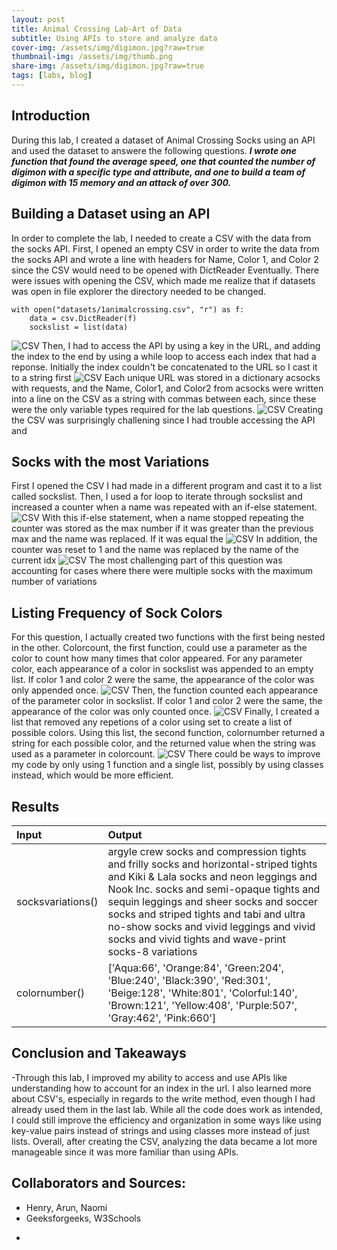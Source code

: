 ```yaml
---
layout: post
title: Animal Crossing Lab-Art of Data
subtitle: Using APIs to store and analyze data
cover-img: /assets/img/digimon.jpg?raw=true
thumbnail-img: /assets/img/thumb.png
share-img: /assets/img/digimon.jpg?raw=true
tags: [labs, blog]
---
```




## Introduction

During this lab, I created a dataset of Animal Crossing Socks using an API and used the dataset to answere the following questions.
**_I wrote one function that found the average speed, one that counted the number of digimon with a specific type and attribute, and one to build a team of digimon with 15 memory and an attack of over 300._** 

## Building a Dataset using an API

In order to complete the lab, I needed to create a CSV with the data from the socks API. First, I opened an empty CSV in order to write the data from the socks API and wrote a line with headers for Name, Color 1, and Color 2 since the CSV would need to be opened with DictReader Eventually. There were issues with opening the CSV, which made me realize that if datasets was open in file explorer the directory needed to be changed.
```
with open("datasets/1animalcrossing.csv", "r") as f:
    data = csv.DictReader(f)
    sockslist = list(data)
```
![CSV](https://github.com/amanmirzahmgithub/Art-Of-Data/blob/master/assets/img/CSV.jpg.png?raw=true)
Then, I had to access the API by using a key in the URL, and adding the index to the end by using a while loop to access each index that had a reponse. Initially the index couldn't be concatenated to the URL so I cast it to  a string first
![CSV](https://github.com/amanmirzahmgithub/Art-Of-Data/blob/master/assets/img/CSV.jpg.png?raw=true)
Each unique URL was stored in a dictionary acsocks with requests, and the Name, Color1, and Color2 from acsocks were written into a line on the CSV as a string with commas between each, since these were the only variable types required for the lab questions.
![CSV](https://github.com/amanmirzahmgithub/Art-Of-Data/blob/master/assets/img/CSV.jpg.png?raw=true)
Creating the CSV was surprisingly challening since I had trouble accessing the API and 

## Socks with the most Variations

First I opened the CSV I had made in a different program and cast it to a list called sockslist. Then, I used a for loop to iterate through sockslist and increased a counter when a name was repeated with an if-else statement.
![CSV](https://github.com/amanmirzahmgithub/Art-Of-Data/blob/master/assets/img/CSV.jpg.png?raw=true)
With this if-else statement, when a name stopped repeating the counter was stored as the max number if it was greater than the previous max and the name was replaced. If it was equal the 
![CSV](https://github.com/amanmirzahmgithub/Art-Of-Data/blob/master/assets/img/CSV.jpg.png?raw=true)
In addition, the counter was reset to 1 and the name was replaced by the name of the current idx
![CSV](https://github.com/amanmirzahmgithub/Art-Of-Data/blob/master/assets/img/CSV.jpg.png?raw=true)
The most challenging part of this question was accounting for cases where there were multiple socks with the maximum number of variations
## Listing Frequency of Sock Colors
 
For this question, I actually created two functions with the first being nested in the other. 
Colorcount, the first function, could use a parameter as the color to count how many times that color appeared. For any parameter color, each appearance of a color in sockslist was appended to an empty list. If color 1 and color 2 were the same, the appearance of the color was only appended once.
![CSV](https://github.com/amanmirzahmgithub/Art-Of-Data/blob/master/assets/img/CSV.jpg.png?raw=true)
Then, the function counted each appearance of the parameter color in sockslist. If color 1 and color 2 were the same, the appearance of the color was only counted once. 
![CSV](https://github.com/amanmirzahmgithub/Art-Of-Data/blob/master/assets/img/CSV.jpg.png?raw=true)
Finally, I created a list that removed any repetions of a color using set to create a list of possible colors. Using this list, the second function, colornumber returned a string for each possible color, and the returned value when the string was used as a parameter in colorcount.
![CSV](https://github.com/amanmirzahmgithub/Art-Of-Data/blob/master/assets/img/CSV.jpg.png?raw=true)
There could be ways to improve my code by only using 1 function and a single list, possibly by using classes instead, which would be more efficient.

 
## Results

| Input | Output | 
| :------ |:--- | 
| socksvariations() | argyle crew socks and compression tights and frilly socks and horizontal-striped tights and Kiki & Lala socks and neon leggings and Nook Inc. socks and semi-opaque tights and sequin leggings and sheer socks and soccer socks and striped tights and tabi and ultra no-show socks and vivid leggings and vivid socks and vivid tights and wave-print socks-8 variations | 
| colornumber() | ['Aqua:66', 'Orange:84', 'Green:204', 'Blue:240', 'Black:390', 'Red:301', 'Beige:128', 'White:801', 'Colorful:140', 'Brown:121', 'Yellow:408', 'Purple:507', 'Gray:462', 'Pink:660'] | 



## Conclusion and Takeaways

-Through this lab, I improved my ability to access and use APIs like understanding how to account for an index in the url. I also learned more about CSV's, especially in regards to the write method, even though I had already used them in the last lab. While all the code does work as intended, I could still improve the efficiency and organization in some ways like using key-value pairs instead of strings and using classes more instead of just lists. Overall, after creating the CSV, analyzing the data became a lot more manageable since it was more familiar than using APIs.

## Collaborators and Sources:

* Henry, Arun, Naomi
* Geeksforgeeks, W3Schools


 
 -

